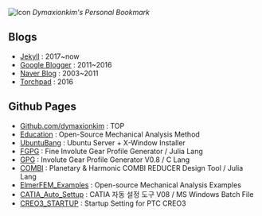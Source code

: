 
![Icon](https://cloud.githubusercontent.com/assets/12775748/11586554/45bf4fd6-9ab7-11e5-91af-481ada800b23.png)  _Dymaxionkim's Personal Bookmark_

## Blogs
* [Jekyll](https://dymaxionkim.github.io/beautiful-jekyll/) : 2017~now
* [Google Blogger](http://dymaxionkim.blogspot.kr) : 2011~2016
* [Naver Blog](http://blog.naver.com/dymaxion) : 2003~2011
* [Torchpad](http://dymaxionkim.torchpad.com/) : 2016

## Github Pages
* [Github.com/dymaxionkim](https://github.com/dymaxionkim) : TOP
* [Education](https://dymaxionkim.github.io/Education/index.html) : Open-Source Mechanical Analysis Method
* [UbuntuBang](http://dymaxionkim.github.io/UbuntuBang/mdwiki_UbuntuBang/index.html) : Ubuntu Server + X-Window Installer
* [FGPG](http://dymaxionkim.github.io/FGPG/) : Fine Involute Gear Profile Generator / Julia Lang
* [GPG](http://dymaxionkim.github.io/GPG/) : Involute Gear Profile Generator V0.8 / C Lang
* [COMBI](http://dymaxionkim.github.io/COMBI/) : Planetary & Harmonic COMBI REDUCER Design Tool / Julia Lang
* [ElmerFEM_Examples](http://dymaxionkim.github.io/ElmerFEM_Examples/) : Open-source Mechanical Analysis Examples
* [CATIA_Auto_Settup](http://dymaxionkim.github.io/CATIA_Auto_Settup/) : CATIA 자동 설정 도구 V08 / MS Windows Batch File
* [CREO3_STARTUP](http://dymaxionkim.github.io/CREO3_STARTUP/) : Startup Setting for PTC CREO3





